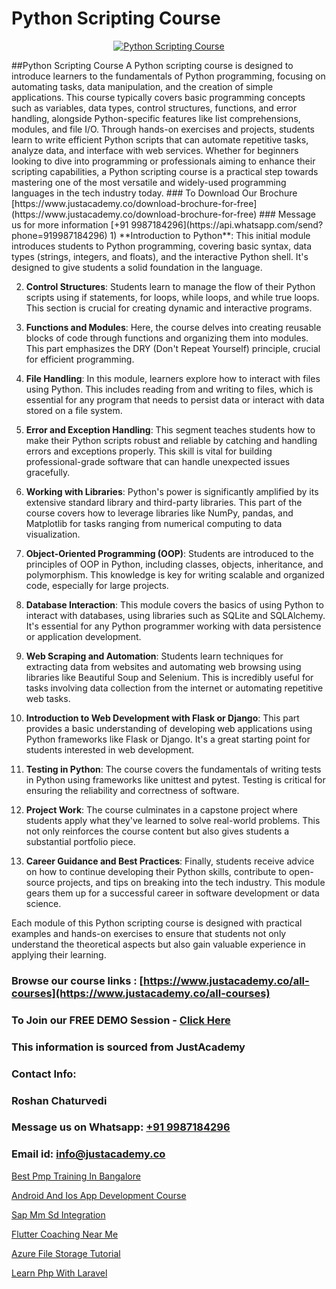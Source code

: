 # Python Scripting Course

<p align="center">
  <a href="https://justacademy.co/course-detail/python-training">
    <img src="https://justacademy.co/storage2/course_image/1709713400_course_image.webp" alt="Python Scripting Course">
  </a>
</p>
##Python Scripting Course
A Python scripting course is designed to introduce learners to the fundamentals of Python programming, focusing on automating tasks, data manipulation, and the creation of simple applications. This course typically covers basic programming concepts such as variables, data types, control structures, functions, and error handling, alongside Python-specific features like list comprehensions, modules, and file I/O. Through hands-on exercises and projects, students learn to write efficient Python scripts that can automate repetitive tasks, analyze data, and interface with web services. Whether for beginners looking to dive into programming or professionals aiming to enhance their scripting capabilities, a Python scripting course is a practical step towards mastering one of the most versatile and widely-used programming languages in the tech industry today.
### To Download Our Brochure [https://www.justacademy.co/download-brochure-for-free](https://www.justacademy.co/download-brochure-for-free)
### Message us for more information [+91 9987184296](https://api.whatsapp.com/send?phone=919987184296)
1) **Introduction to Python**: This initial module introduces students to Python programming, covering basic syntax, data types (strings, integers, and floats), and the interactive Python shell. It's designed to give students a solid foundation in the language.
   
2) **Control Structures**: Students learn to manage the flow of their Python scripts using if statements, for loops, while loops, and while true loops. This section is crucial for creating dynamic and interactive programs.

3) **Functions and Modules**: Here, the course delves into creating reusable blocks of code through functions and organizing them into modules. This part emphasizes the DRY (Don't Repeat Yourself) principle, crucial for efficient programming.

4) **File Handling**: In this module, learners explore how to interact with files using Python. This includes reading from and writing to files, which is essential for any program that needs to persist data or interact with data stored on a file system.

5) **Error and Exception Handling**: This segment teaches students how to make their Python scripts robust and reliable by catching and handling errors and exceptions properly. This skill is vital for building professional-grade software that can handle unexpected issues gracefully.

6) **Working with Libraries**: Python's power is significantly amplified by its extensive standard library and third-party libraries. This part of the course covers how to leverage libraries like NumPy, pandas, and Matplotlib for tasks ranging from numerical computing to data visualization.

7) **Object-Oriented Programming (OOP)**: Students are introduced to the principles of OOP in Python, including classes, objects, inheritance, and polymorphism. This knowledge is key for writing scalable and organized code, especially for large projects.

8) **Database Interaction**: This module covers the basics of using Python to interact with databases, using libraries such as SQLite and SQLAlchemy. It's essential for any Python programmer working with data persistence or application development.

9) **Web Scraping and Automation**: Students learn techniques for extracting data from websites and automating web browsing using libraries like Beautiful Soup and Selenium. This is incredibly useful for tasks involving data collection from the internet or automating repetitive web tasks.

10) **Introduction to Web Development with Flask or Django**: This part provides a basic understanding of developing web applications using Python frameworks like Flask or Django. It's a great starting point for students interested in web development.

11) **Testing in Python**: The course covers the fundamentals of writing tests in Python using frameworks like unittest and pytest. Testing is critical for ensuring the reliability and correctness of software.

12) **Project Work**: The course culminates in a capstone project where students apply what they've learned to solve real-world problems. This not only reinforces the course content but also gives students a substantial portfolio piece.

13) **Career Guidance and Best Practices**: Finally, students receive advice on how to continue developing their Python skills, contribute to open-source projects, and tips on breaking into the tech industry. This module gears them up for a successful career in software development or data science.

Each module of this Python scripting course is designed with practical examples and hands-on exercises to ensure that students not only understand the theoretical aspects but also gain valuable experience in applying their learning.

### Browse our course links : [https://www.justacademy.co/all-courses](https://www.justacademy.co/all-courses) 
### To Join our FREE DEMO Session - [Click Here](https://www.justacademy.co/register-for-course-demo)


### This information is sourced from JustAcademy
### Contact Info:
### Roshan Chaturvedi
### Message us on Whatsapp: [+91 9987184296](https://api.whatsapp.com/send?phone=919987184296)
### Email id: [info@justacademy.co](mailto:info@justacademy.co)
                
[Best Pmp Training In Bangalore](https://www.linkedin.com/pulse/best-pmp-training-bangalore-justacademy-hyderabad-jfbcc?trackingId=jn%2F6KOLJIrMjAZMcSvnQJQ%3D%3D&lipi=urn%3Ali%3Apage%3Ad_flagship3_company_admin%3BHOARzOn6RjSLHiGUJj0uqA%3D%3D)

[Android And Ios App Development Course](https://www.linkedin.com/pulse/android-ios-app-development-course-justacademy-hyderabad-epatc/)

[Sap Mm Sd Integration](https://medium.com/@negishivu99/sap-mm-sd-integration-91ba1119424d)

[Flutter Coaching Near Me](https://medium.com/@pzade254/flutter-coaching-near-me-106b40ac2e50)

[Azure File Storage Tutorial](https://justacademyin.github.io/justacademy/azure-file-storage-tutorial)

[Learn Php With Laravel](https://justacademyin.github.io/justacademy/learn-php-with-laravel)

